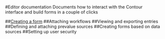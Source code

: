 #Editor documentation
Documents how to interact with the Contour interface and build forms in a couple of clicks

##[Creating a form](Creating-a-form/index.md)
##Attaching workflows
##Viewing and exporting entries
##Defining and attaching prevalue sources
##Creating forms based on data sources
##Setting up user security